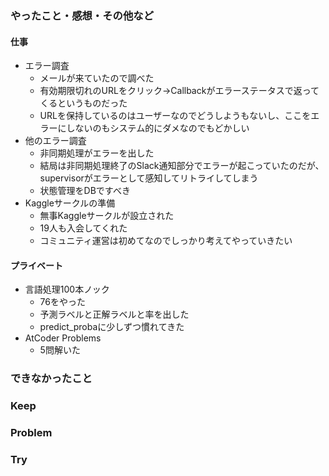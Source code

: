 ### やったこと・感想・その他など

#### 仕事

- エラー調査
  - メールが来ていたので調べた
  - 有効期限切れのURLをクリック→Callbackがエラーステータスで返ってくるというものだった
  - URLを保持しているのはユーザーなのでどうしようもないし、ここをエラーにしないのもシステム的にダメなのでもどかしい
- 他のエラー調査
  - 非同期処理がエラーを出した
  - 結局は非同期処理終了のSlack通知部分でエラーが起こっていたのだが、supervisorがエラーとして感知してリトライしてしまう
  - 状態管理をDBですべき
- Kaggleサークルの準備
  - 無事Kaggleサークルが設立された
  - 19人も入会してくれた
  - コミュニティ運営は初めてなのでしっかり考えてやっていきたい


#### プライベート

- 言語処理100本ノック
  - 76をやった
  - 予測ラベルと正解ラベルと率を出した
  - predict_probaに少しずつ慣れてきた
- AtCoder Problems
  - 5問解いた


### できなかったこと


### Keep


### Problem 


### Try

